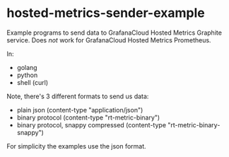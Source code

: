 # hosted-metrics-sender-example

Example programs to send data to GrafanaCloud Hosted Metrics Graphite service.
Does *not* work for GrafanaCloud Hosted Metrics Prometheus.

In:
* golang
* python
* shell (curl)

Note, there's 3 different formats to send us data:

* plain json (content-type "application/json")
* binary protocol (content-type "rt-metric-binary")
* binary protocol, snappy compressed (content-type "rt-metric-binary-snappy")

For simplicity the examples use the json format.
